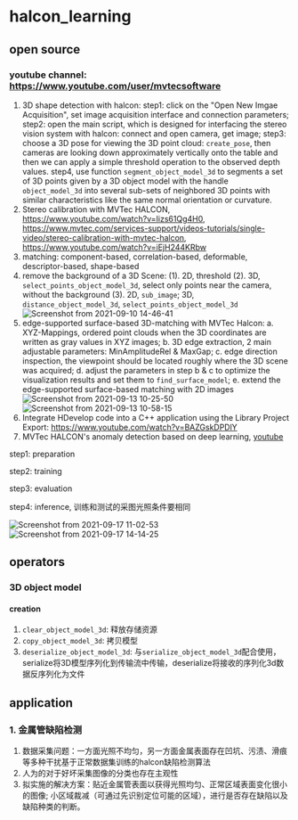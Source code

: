 # halcon_learning

## open source
### youtube channel: https://www.youtube.com/user/mvtecsoftware
1. 3D shape detection with halcon: step1: click on the "Open New Imgae Acquisition", set image acquisition interface and connection parameters; step2: open the main script, which is designed for interfacing the stereo vision system with halcon: connect and open camera, get image; step3: choose a 3D pose for viewing the 3D point cloud: ```create_pose```, then cameras are looking down approximately vertically onto the table and then we can apply a simple threshold operation to the observed depth values. step4, use function ```segment_object_model_3d``` to segments a set of 3D points given by a 3D object model with the handle ```object_model_3d``` into several sub-sets of neighbored 3D points with similar characteristics like the same normal orientation or curvature.
2. Stereo calibration with MVTec HALCON, https://www.youtube.com/watch?v=Iizs61Qg4H0, https://www.mvtec.com/services-support/videos-tutorials/single-video/stereo-calibration-with-mvtec-halcon, https://www.youtube.com/watch?v=iEjH244KRbw
3. matching: component-based, correlation-based, deformable, descriptor-based, shape-based
4. remove the background of a 3D Scene:
(1). 2D, threshold
(2). 3D, ```select_points_object_model_3d```, select only points near the camera, without the background
(3). 2D, ```sub_image```; 3D, ```distance_object_model_3d```, ```select_points_object_model_3d```
![Screenshot from 2021-09-10 14-46-41](https://user-images.githubusercontent.com/27469356/132811816-a8c079c4-1346-4806-9496-6c54cf92c945.png)
5. edge-supported surface-based 3D-matching with MVTec Halcon: a. XYZ-Mappings, ordered point clouds when the 3D coordinates are written as gray values in XYZ images; b. 3D edge extraction, 2 main adjustable parameters: MinAmplitudeRel & MaxGap; c. edge direction inspection, the viewpoint should be located roughly where the 3D scene was acquired; d. adjust the parameters in step b & c to optimize the visualization results and set them to ```find_surface_model```; e. extend the edge-supported surface-based matching with 2D images
![Screenshot from 2021-09-13 10-25-50](https://user-images.githubusercontent.com/27469356/133014911-4a704923-521f-4e91-9e2e-2b642f3cafcc.png)
![Screenshot from 2021-09-13 10-58-15](https://user-images.githubusercontent.com/27469356/133017395-74a5bfd5-f464-45da-b5bb-065f8503cb6a.png)
6. Integrate HDevelop code into a C++ application using the Library Project Export: https://www.youtube.com/watch?v=BAZGskDPDlY
7. MVTec HALCON's anomaly detection based on deep learning, [youtube](https://www.youtube.com/watch?v=uHIAs0xYzhs)

step1: preparation

step2: training

step3: evaluation

step4: inference, 训练和测试的采图光照条件要相同

![Screenshot from 2021-09-17 11-02-53](https://user-images.githubusercontent.com/27469356/133717622-c150f0f1-0e1b-4d2f-bf60-b985c4ca0a38.png)
![Screenshot from 2021-09-17 14-14-25](https://user-images.githubusercontent.com/27469356/133733616-dae2a4e3-505b-4f0a-ade5-6545dd636514.png)


## operators
### 3D object model
#### creation
1. ```clear_object_model_3d```: 释放存储资源
2. ```copy_object_model_3d```: 拷贝模型
3. ```deserialize_object_model_3d```: 与```serialize_object_model_3d```配合使用，serialize将3D模型序列化到传输流中传输，deserialize将接收的序列化3d数据反序列化为文件

## application
### 1. 金属管缺陷检测
1. 数据采集问题：一方面光照不均匀，另一方面金属表面存在凹坑、污渍、滑痕等多种干扰基于正常数据集训练的halcon缺陷检测算法
2. 人为的对于好坏采集图像的分类也存在主观性
3. 拟实施的解决方案：贴近金属管表面以获得光照均匀、正常区域表面变化很小的图像; 小区域裁减（可通过先识别定位可能的区域），进行是否存在缺陷以及缺陷种类的判断。
